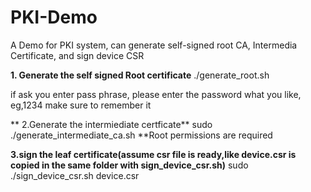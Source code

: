 # PKI-Demo
A Demo for PKI system, can generate self-signed root CA, Intermedia Certificate, and sign device CSR

**1. Generate the self signed Root certificate**
 ./generate_root.sh

 if ask you enter pass phrase, please enter the password what you like, eg,1234
 make sure to remember it

** 2.Generate the intermiediate certficate**
  sudo ./generate_intermediate_ca.sh
  **Root permissions are required

**3.sign the leaf certificate(assume csr file is ready,like device.csr is copied in the same folder with sign_device_csr.sh)**
sudo ./sign_device_csr.sh device.csr

